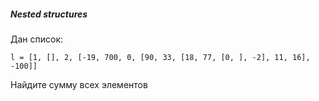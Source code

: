 ##### Nested structures

Дан список:
```
l = [1, [], 2, [-19, 700, 0, [90, 33, [18, 77, [0, ], -2], 11, 16], -100]]
```

Найдите сумму всех элементов